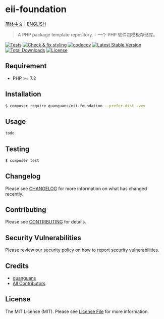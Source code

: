 # eii-foundation

[简体中文](README-CN.md) | [ENGLISH](README.md)

> A PHP package template repository. - 一个 PHP 软件包模板存储库。

[![Tests](https://github.com/guanguans/eii-foundation/workflows/Tests/badge.svg)](https://github.com/guanguans/eii-foundation/actions)
[![Check & fix styling](https://github.com/guanguans/eii-foundation/workflows/Check%20&%20fix%20styling/badge.svg)](https://github.com/guanguans/eii-foundation/actions)
[![codecov](https://codecov.io/gh/guanguans/eii-foundation/branch/main/graph/badge.svg?token=URGFAWS6S4)](https://codecov.io/gh/guanguans/eii-foundation)
[![Latest Stable Version](https://poser.pugx.org/guanguans/eii-foundation/v)](//packagist.org/packages/guanguans/eii-foundation)
[![Total Downloads](https://poser.pugx.org/guanguans/eii-foundation/downloads)](//packagist.org/packages/guanguans/eii-foundation)
[![License](https://poser.pugx.org/guanguans/eii-foundation/license)](//packagist.org/packages/guanguans/eii-foundation)

## Requirement

* PHP >= 7.2

## Installation

``` bash
$ composer require guanguans/eii-foundation --prefer-dist -vvv
```

## Usage

``` bash
todo
```

## Testing

``` bash
$ composer test
```

## Changelog

Please see [CHANGELOG](CHANGELOG.md) for more information on what has changed recently.

## Contributing

Please see [CONTRIBUTING](.github/CONTRIBUTING.md) for details.

## Security Vulnerabilities

Please review [our security policy](../../security/policy) on how to report security vulnerabilities.

## Credits

* [guanguans](https://github.com/guanguans)
* [All Contributors](../../contributors)

## License

The MIT License (MIT). Please see [License File](LICENSE) for more information.
